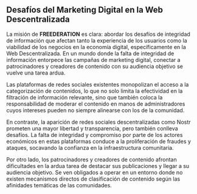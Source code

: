 ## Desafíos del Marketing Digital en la Web Descentralizada

La misión de **FREEDERATION** es clara: abordar los desafíos de integridad de información que afectan tanto la experiencia de los usuarios como la viabilidad de los negocios en la economía digital, específicamente en la Web Descentralizada. En un mundo donde la falta de integridad de información entorpece las campañas de marketing digital, conectar a patrocinadores y creadores de contenido con su audiencia objetivo se vuelve una tarea ardua.

Las plataformas de redes sociales existentes monopolizan el acceso a la categorización de contenidos, lo que no solo limita la efectividad en la filtración de información relevante, sino que también coloca la responsabilidad de moderar el contenido en manos de administradores cuyos intereses pueden no siempre alinearse con los de la comunidad.

En contraste, la aparición de redes sociales descentralizadas como Nostr prometen una mayor libertad y transparencia, pero también conlleva desafíos. La falta de integridad y compromiso por parte de los actores económicos en estas plataformas conduce a la proliferación de fraudes y ataques, socavando la confianza en la infraestructura comunitaria.

Por otro lado, los patrocinadores y creadores de contenido afrontan dificultades en la ardua tarea de destacar sus publicaciones y llegar a su audiencia objetivo. Se ven obligados a operar en un entorno donde no existen mecanismos directos de clasificación de contenido según las afinidades temáticas de las comunidades.